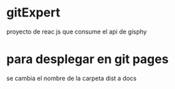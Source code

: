 # gitExpert
proyecto de reac js que consume el api de gisphy

# para desplegar en git pages 

 se cambia el nombre de la carpeta dist a docs
